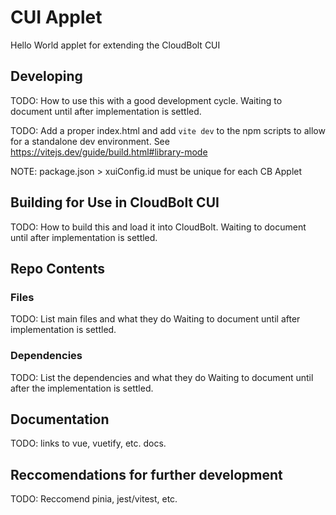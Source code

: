 # CUI Applet

Hello World applet for extending the CloudBolt CUI

## Developing

TODO: How to use this with a good development cycle.
Waiting to document until after implementation is settled.

TODO: Add a proper index.html and add `vite dev` to the npm scripts to allow for a standalone dev environment.
See https://vitejs.dev/guide/build.html#library-mode

NOTE: package.json > xuiConfig.id must be unique for each CB Applet

## Building for Use in CloudBolt CUI

TODO: How to build this and load it into CloudBolt.
Waiting to document until after implementation is settled.

## Repo Contents

### Files

TODO: List main files and what they do
Waiting to document until after implementation is settled.

### Dependencies

TODO: List the dependencies and what they do
Waiting to document until after the implementation is settled.

## Documentation

TODO: links to vue, vuetify, etc. docs.

## Reccomendations for further development

TODO: Reccomend pinia, jest/vitest, etc.
